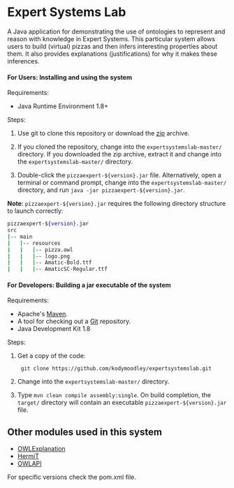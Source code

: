 # Expert Systems Lab
A Java application for demonstrating the use of ontologies to represent and reason with knowledge in Expert Systems. This particular system allows users to build (virtual) pizzas and then infers interesting properties about them. It also provides explanations (justifications) for why it makes these inferences.

#### For Users: Installing and using the system

Requirements:

+ Java Runtime Environment 1.8+

Steps:

1. Use git to clone this repository or download the [zip](https://github.com/kodymoodley/expertsystemslab/archive/master.zip) archive.

2. If you cloned the repository, change into the `expertsystemslab-master/` directory. If you downloaded the zip archive, extract it and change into the `expertsystemslab-master/` directory.

3. Double-click the `pizzaexpert-${version}.jar` file. Alternatively, open a terminal or command prompt, change into the `expertsystemslab-master/` directory, and run `java -jar pizzaexpert-${version}.jar`.

**Note**: `pizzaexpert-${version}.jar` requires the following directory structure to launch correctly:

```bash
pizzaexpert-${version}.jar
src
|-- main
|	|-- resources
|	|	|-- pizza.owl
|	|	|-- logo.png
|	|	|-- Amatic-Bold.ttf
|	|	|-- AmaticSC-Regular.ttf
```

#### For Developers: Building a jar executable of the system

Requirements:

+ Apache's [Maven](http://maven.apache.org/index.html).
+ A tool for checking out a [Git](http://git-scm.com/) repository.
+ Java Development Kit 1.8

Steps:

1. Get a copy of the code:

        git clone https://github.com/kodymoodley/expertsystemslab.git
    
2. Change into the `expertsystemslab-master/` directory.

3. Type `mvn clean compile assembly:single`.  On build completion, the `target/` directory will contain an executable `pizzaexpert-${version}.jar` file. 

## Other modules used in this system

+ [OWLExplanation](https://github.com/matthewhorridge/owlexplanation)
+ [HermiT](http://www.hermit-reasoner.com/)
+ [OWLAPI](http://owlcs.github.io/owlapi/)

For specific versions check the pom.xml file.
